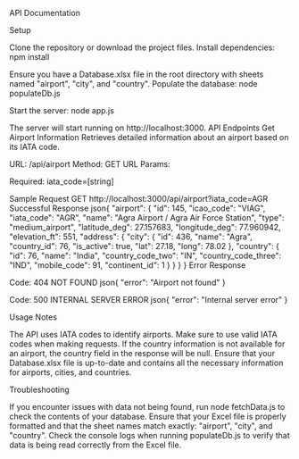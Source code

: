 API Documentation

Setup

Clone the repository or download the project files.
Install dependencies:
npm install

Ensure you have a Database.xlsx file in the root directory with sheets named "airport", "city", and "country".
Populate the database:
node populateDb.js

Start the server:
node app.js


The server will start running on http://localhost:3000.
API Endpoints
Get Airport Information
Retrieves detailed information about an airport based on its IATA code.

URL: /api/airport
Method: GET
URL Params:

Required: iata_code=[string]



Sample Request
GET http://localhost:3000/api/airport?iata_code=AGR
Successful Response
json{
  "airport": {
    "id": 145,
    "icao_code": "VIAG",
    "iata_code": "AGR",
    "name": "Agra Airport / Agra Air Force Station",
    "type": "medium_airport",
    "latitude_deg": 27.157683,
    "longitude_deg": 77.960942,
    "elevation_ft": 551,
    "address": {
      "city": {
        "id": 436,
        "name": "Agra",
        "country_id": 76,
        "is_active": true,
        "lat": 27.18,
        "long": 78.02
      },
      "country": {
        "id": 76,
        "name": "India",
        "country_code_two": "IN",
        "country_code_three": "IND",
        "mobile_code": 91,
        "continent_id": 1
      }
    }
  }
}
Error Response

Code: 404 NOT FOUND
json{ "error": "Airport not found" }

Code: 500 INTERNAL SERVER ERROR
json{ "error": "Internal server error" }


Usage Notes

The API uses IATA codes to identify airports. Make sure to use valid IATA codes when making requests.
If the country information is not available for an airport, the country field in the response will be null.
Ensure that your Database.xlsx file is up-to-date and contains all the necessary information for airports, cities, and countries.

Troubleshooting

If you encounter issues with data not being found, run node fetchData.js to check the contents of your database.
Ensure that your Excel file is properly formatted and that the sheet names match exactly: "airport", "city", and "country".
Check the console logs when running populateDb.js to verify that data is being read correctly from the Excel file.